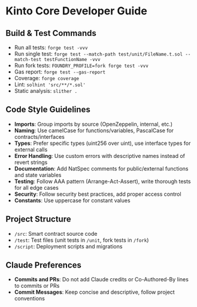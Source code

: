 # Kinto Core Developer Guide

## Build & Test Commands
- Run all tests: `forge test -vvv`
- Run single test: `forge test --match-path test/unit/FileName.t.sol --match-test testFunctionName -vvv`
- Run fork tests: `FOUNDRY_PROFILE=fork forge test -vvv`
- Gas report: `forge test --gas-report`
- Coverage: `forge coverage`
- Lint: `solhint 'src/**/*.sol'`
- Static analysis: `slither .`

## Code Style Guidelines
- **Imports**: Group imports by source (OpenZeppelin, internal, etc.)
- **Naming**: Use camelCase for functions/variables, PascalCase for contracts/interfaces
- **Types**: Prefer specific types (uint256 over uint), use interface types for external calls
- **Error Handling**: Use custom errors with descriptive names instead of revert strings
- **Documentation**: Add NatSpec comments for public/external functions and state variables
- **Testing**: Follow AAA pattern (Arrange-Act-Assert), write thorough tests for all edge cases
- **Security**: Follow security best practices, add proper access control
- **Constants**: Use uppercase for constant values

## Project Structure
- `/src`: Smart contract source code
- `/test`: Test files (unit tests in `/unit`, fork tests in `/fork`)
- `/script`: Deployment scripts and migrations

## Claude Preferences
- **Commits and PRs**: Do not add Claude credits or Co-Authored-By lines to commits or PRs
- **Commit Messages**: Keep concise and descriptive, follow project conventions